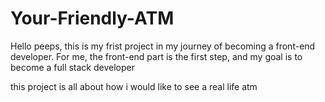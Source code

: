 # Your-Friendly-ATM
Hello peeps, this is my frist project in my journey of becoming a front-end developer. For me, the front-end part is the first step, and my goal is to become a full stack developer

this project is all about how i would like to see a real life atm
